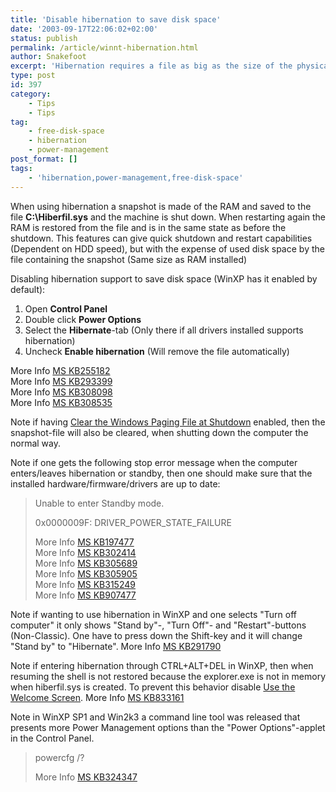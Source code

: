 ```yaml
---
title: 'Disable hibernation to save disk space'
date: '2003-09-17T22:06:02+02:00'
status: publish
permalink: /article/winnt-hibernation.html
author: Snakefoot
excerpt: 'Hibernation requires a file as big as the size of the physical memory, which it dumps the contents of the memory to hibernate.'
type: post
id: 397
category:
    - Tips
    - Tips
tag:
    - free-disk-space
    - hibernation
    - power-management
post_format: []
tags:
    - 'hibernation,power-management,free-disk-space'
---
```

When using hibernation a snapshot is made of the RAM and saved to the file **C:\\Hiberfil.sys** and the machine is shut down. When restarting again the RAM is restored from the file and is in the same state as before the shutdown. This features can give quick shutdown and restart capabilities (Dependent on HDD speed), but with the expense of used disk space by the file containing the snapshot (Same size as RAM installed)  
  
 Disabling hibernation support to save disk space (WinXP has it enabled by default):

1. Open **Control Panel**
2. Double click **Power Options**
3. Select the **Hibernate**-tab (Only there if all drivers installed supports hibernation)
4. Uncheck **Enable hibernation** (Will remove the file automatically)
 
 More Info [MS KB255182](http://support.microsoft.com/kb/255182 "Hibernate Tab Is Not Available in Power Options Tool in Control Panel [Q255182]")  
 More Info [MS KB293399](http://support.microsoft.com/kb/293399 "HOW TO: How to Manually Enable the Hibernate Feature During an Unattended Install of Windows 2000 [Q293399]")  
 More Info [MS KB308098](http://support.microsoft.com/kb/308098 "HOW TO: Configure a Computer to Enter Hibernation in Windows 2000 [Q308098]")  
 More Info [MS KB308535](http://support.microsoft.com/kb/308535 "Description of the Different Advanced Power Management States [Q308535]")  
  
 Note if having [Clear the Windows Paging File at Shutdown](http://support.microsoft.com/kb/182086 "How to Clear the Windows Paging File at Shutdown [Q182086]") enabled, then the snapshot-file will also be cleared, when shutting down the computer the normal way.  
  
 Note if one gets the following stop error message when the computer enters/leaves hibernation or standby, then one should make sure that the installed hardware/firmware/drivers are up to date:
> Unable to enter Standby mode.  
>   
>  0x0000009F: DRIVER\_POWER\_STATE\_FAILURE  
>   
>  More Info [MS KB197477](http://support.microsoft.com/kb/197477 "The System Cannot Go to Standby Mode Because the... [Q197477]")  
>  More Info [MS KB302414](http://support.microsoft.com/kb/302414 "Unable to Use Power Management Features [Q302414]")  
>  More Info [MS KB305689](http://support.microsoft.com/kb/305689 "Laptop Computer Reaches 100 Percent CPU Usage After You Remove It from the Docking Station [Q305689]")  
>  More Info [MS KB305905](http://support.microsoft.com/kb/305905 "Hibernation Does Not Work on a Portable Computer After Windows XP Upgrade and RAM Increase [Q305905]")  
>  More Info [MS KB315249](http://support.microsoft.com/kb/315249 "Troubleshooting a Stop 0x9F Error in Windows XP [Q315249]")  
>  More Info [MS KB907477](http://support.microsoft.com/kb/907477 "How to troubleshoot hibernation and standby issues in Windows XP [Q907477]")

 Note if wanting to use hibernation in WinXP and one selects "Turn off computer" it only shows "Stand by"-, "Turn Off"- and "Restart"-buttons (Non-Classic). One have to press down the Shift-key and it will change "Stand by" to "Hibernate". More Info [MS KB291790](http://support.microsoft.com/kb/291790 " [Q291790]")  
  
 Note if entering hibernation through CTRL+ALT+DEL in WinXP, then when resuming the shell is not restored because the explorer.exe is not in memory when hiberfil.sys is created. To prevent this behavior disable [Use the Welcome Screen](/article/winxp-welcome-screen.html). More Info [MS KB833161](http://support.microsoft.com/kb/833161 "Windows Explorer Does Not Start After Resuming From Hibernation [Q833161]")  
  
 Note in WinXP SP1 and Win2k3 a command line tool was released that presents more Power Management options than the "Power Options"-applet in the Control Panel.
 > powercfg /?  
>   
>  More Info [MS KB324347](http://support.microsoft.com/kb/324347 "How to Use Powercfg.exe in Windows Server 2003 [Q324347]")